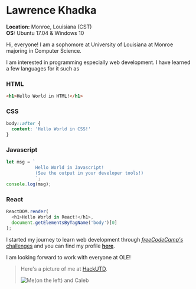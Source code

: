 # Lawrence Khadka

**Location:** Monroe, Louisiana (CST)  
**OS:** Ubuntu 17.04 & Windows 10

Hi, everyone! I am a sophomore at University of Louisiana at Monroe majoring in Computer Science.

I am interested in programming especially web development. I have learned a few languages for it such as  

### HTML
```html
<h1>Hello World in HTML!</h1>
```

### CSS
```css
body::after {
  content: 'Hello World in CSS!'
}
```

### Javascript
```javascript 
let msg = `
           Hello World in Javascript!
           (See the output in your developer tools!)
           `;
console.log(msg);
```

### React
```javascript
ReactDOM.render(
  <h1>Hello World in React!</h1>,
  document.getElementsByTagName('body')[0]
);
``` 

I started my journey to learn web development through [_freeCodeCamp's_ challenges](https://www.freecodecamp.com) and you can find my profile [**here**](https://www.freecodecamp.com/lkhadka).
 
I am looking forward to work with everyone at OLE!

>Here's a picture of me at [HackUTD](http://hackutd.co/).  
>
>![Me(on the left) and Caleb][HackUTD Photo]

[HackUTD Photo]: https://scontent-dft4-2.xx.fbcdn.net/v/t1.0-9/17190698_1401481343235873_5139037730903466408_n.jpg?oh=0b31ad884e5d0bb630236df301514873&oe=59E429AF
